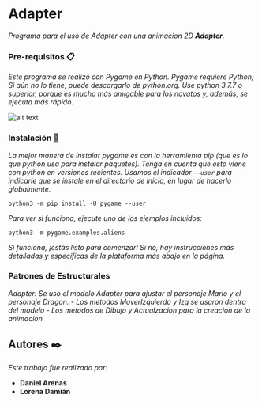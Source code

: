 # Adapter

_Programa para el uso de Adapter con una animacion 2D **Adapter**._

### Pre-requisitos 📋

_Este programa se realizó con Pygame en Python. Pygame requiere Python; Si aún no lo tiene, puede descargarlo de python.org. Use python 3.7.7 o superior, porque es mucho más amigable para los novatos y, además, se ejecuta más rápido._

![alt text](https://tenemosnoticias.com/wp-content/uploads/2020/06/Curso-gratuito-de-Programacion-de-videojuegos-con-Pygame.png)

### Instalación 🔧

_La mejor manera de instalar pygame es con la herramienta pip (que es lo que python usa para instalar paquetes). Tenga en cuenta que esto viene con python en versiones recientes. Usamos el indicador ``` --user ``` para indicarle que se instale en el directorio de inicio, en lugar de hacerlo globalmente._

```
python3 -m pip install -U pygame --user
```
_Para ver si funciona, ejecute uno de los ejemplos incluidos:_

```
python3 -m pygame.examples.aliens
```
_Si funciona, ¡estás listo para comenzar! Si no, hay instrucciones más detalladas y específicas de la plataforma más abajo en la página._

### Patrones de Estructurales

_Adapter: Se uso el modelo Adapter para ajustar el personaje Mario y el personaje Dragon.
    - Los metodos MoverIzquierda y Izq se usaron dentro del modelo
    - Los metodos de Dibujo y Actualzacion para la creacion de la animacion_

## Autores ✒️

_Este trabajo fue realizado por:_

* **Daniel Arenas** 
* **Lorena Damián** 
